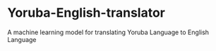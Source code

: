 # Yoruba-English-translator
A machine learning model for translating Yoruba Language to English Language

